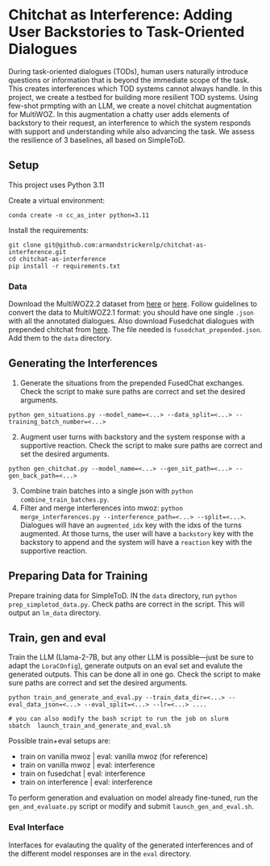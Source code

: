 # Chitchat as Interference: Adding User Backstories to Task-Oriented Dialogues
During task-oriented dialogues (TODs), human users naturally introduce questions or information that is beyond the immediate scope of the task. This creates interferences which TOD systems cannot always handle. In this project, we create a testbed for building more resilient TOD systems. Using few-shot prmpting with an LLM, we create a novel chitchat augmentation for MultiWOZ. In this augmentation a chatty user adds elements of backstory to their request, an interference to which the system responds with support and understanding while also advancing the task. We assess the resilience of 3 baselines, all based on SimpleToD. 

## Setup
This project uses Python 3.11

Create a virtual environment:

```
conda create -n cc_as_inter python=3.11
```

Install the requirements:
```
git clone git@github.com:armandstrickernlp/chitchat-as-interference.git
cd chitchat-as-interference
pip install -r requirements.txt
```


### Data 
Download the MultiWOZ2.2 dataset from [here](https://huggingface.co/datasets/multi_woz_v22) or [here](https://github.com/budzianowski/multiwoz/tree/master/data/MultiWOZ_2.2). Follow guidelines to convert the data to MultiWOZ2.1 format: you should have one single `.json` with all the annotated dialogues. Also download Fusedchat dialogues with prepended chitchat from [here](https://github.com/tomyoung903/FusedChat). The file needed is `fusedchat_prepended.json`.  Add them to the `data` directory.

## Generating the Interferences
1. Generate the situations from the prepended FusedChat exchanges.  Check the script to make sure paths are correct and set the desired arguments.
```
python gen_situations.py --model_name=<...> --data_split=<...> --training_batch_number=<...>
``` 
2. Augment user turns with backstory and the system response with a supportive reaction. Check the script to make sure paths are correct and set the desired arguments.
```
python gen_chitchat.py --model_name=<...> --gen_sit_path=<...> --gen_back_path=<...>
```
3. Combine train batches into a single json with `python combine_train_batches.py`.
4. Filter and merge interferences into mwoz: `python merge_interferences.py --interference_path=<...> --split=<...>`.  Dialogues will have an `augmented_idx` key with the idxs of the turns augmented.  At those turns, the user will have a `backstory` key with the backstory to append and the system will have a `reaction` key with the supportive reaction.


## Preparing Data for Training
Prepare training data for SimpleToD. IN the `data` directory, run `python prep_simpletod_data.py`. Check paths are correct in the script. This will output an `lm_data` directory.

## Train, gen and eval 
Train the LLM (Llama-2-7B, but any other LLM is possible—just be sure to adapt the `LoraCOnfig`), generate outputs on an eval set and evalute the generated outputs. This can be done all in one go. Check the script to make sure paths are correct and set the desired arguments.
```
python train_and_generate_and_eval.py --train_data_dir=<...> --eval_data_json=<...> --eval_split=<...> --lr=<...> ....

# you can also modify the bash script to run the job on slurm
sbatch  launch_train_and_generate_and_eval.sh
```

Possible train+eval setups are:
- train on vanilla mwoz | eval: vanilla mwoz (for reference)
- train on vanilla mwoz | eval: interference
- train on fusedchat | eval: interference
- train on interference | eval: interference

To perform generation and evaluation on model already fine-tuned, run the `gen_and_evaluate.py` script or modify and submit `launch_gen_and_eval.sh`.

### Eval Interface
Interfaces for evalauting the quality of the generated interferences and of the different model responses are in the `eval` directory. 
``` 
